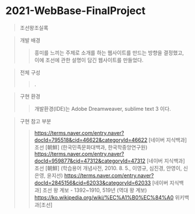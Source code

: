 # 2021-WebBase-FinalProject


>조선왕조실록

>개발 배경   
> > 흥미를 느끼는 주제로 소개를 하는 웹사이트를 만드는 방향을 결정했고, 이에 조선에 관한 설명이 담긴 웹사이트를 만들었다. 


>전체 구성   
> >.


> 구현 환경   
> >개발환경(IDE)는 Adobe Dreamweaver, sublime text 3 이다. 


>구현 참고 부분 
> > https://terms.naver.com/entry.naver?docId=795518&cid=46622&categoryId=46622
[네이버 지식백과] 조선 [朝鮮] (한국민족문화대백과, 한국학중앙연구원)
https://terms.naver.com/entry.naver?docId=959877&cid=47312&categoryId=47312
[네이버 지식백과] 조선 [朝鮮] (학습용어 개념사전, 2010. 8. 5., 이영규, 심진경, 안영이, 신은영, 윤지선)
https://terms.naver.com/entry.naver?docId=2845156&cid=62033&categoryId=62033
[네이버 지식백과] 조선 왕 계보 - 1392~1910, 519년 (역대 왕 계보)
https://ko.wikipedia.org/wiki/%EC%A1%B0%EC%84%A0
위키백과[조선]
